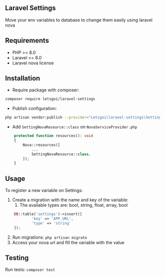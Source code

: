 ## Laravel Settings
Move your env variables to database to change them easily using laravel nova
## Requirements
- PHP >= 8.0
- Laravel >= 8.0
- Laravel nova license
## Installation
- Require package with composer:
```bash
composer require letsgoi/laravel-settings
```

- Publish configuration:
```bash
php artisan vendor:publish --provider="Letsgoi\laravel-settings\SettingsServiceProvider" --tag="migrations"
```

- Add `SettingNovaResource::class` on `NovaServiceProvider.php`
````php
    protected function resources(): void
    {
        Nova::resources([
            ...
            SettingNovaResource::class,
        ]);
    }
````

## Usage
To register a new variable on Settings:
1. Create a migration with the name and key of the variable: 
   1. The available types are: bool, string, float, array, bool

```php
    DB::table('settings')->insert([
            'key' => 'APP_URL',
            'type' => 'string'
    ]);
```

2. Run migrations: ``php artisan migrate``
3. Access your nova url and fill the variable with the value
## Testing
Run tests:
``composer test``
